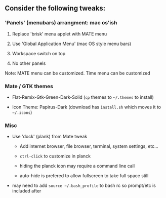 ## Consider the following tweaks:

### 'Panels' (menubars) arrangment: mac os'ish

1. Replace 'brisk' menu applet with MATE menu

2. Use 'Global Application Menu' (mac OS style menu bars)

3. Workspace switch on top

4. No other panels

Note: MATE menu can be customized. Time menu can be customized

### Mate / GTK themes

- Flat-Remix-Gtk-Green-Dark-Solid (`cp` themes to `~/.themes` to install)

- Icon Theme: Papirus-Dark (download has `install.sh` which moves it to `~/.icons`)

### Misc

- Use 'dock' (plank) from Mate tweak

  - Add internet browser, file browser, terminal, system settings, etc...

  - `ctrl-click` to customize in planck
  
  - hiding the planck icon may require a command line call
  
  - auto-hide is prefered to allow fullscreen to take full space still

- may need to add `source ~/.bash_profile` to bash rc so prompt/etc is included after
